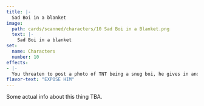 ```yaml
---
title: |-
  Sad Boi in a blanket
image: 
  path: cards/scanned/characters/10 Sad Boi in a Blanket.png
  text: |-
    Sad Boi in a blanket
set:
  name: Characters
  number: 10
effects: 
- |-
  You threaten to post a photo of TNT being a snug boi, he gives in and gives up his accusation.
flavor-text: "EXPOSE HIM"
---
```

Some actual info about this thing TBA.
